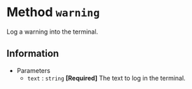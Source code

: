 # Method `warning`

Log a warning into the terminal.

## Information

-   Parameters
    -   `text` : `string` **[Required]** The text to log in the terminal.
